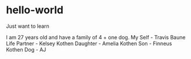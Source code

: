 # hello-world
Just want to learn

I am 27 years old and have a family of 4 + one dog. 
  My Self       - Travis Baune
  Life Partner  - Kelsey Kothen
  Daughter      - Amelia Kothen
  Son           - Finneus Kothen
  Dog           - AJ
